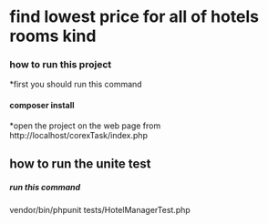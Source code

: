 # find lowest price for all of hotels rooms kind 
### how to run this project 
*first you should run this command 
 #### composer install
 *open the project on the web page from 
 http://localhost/corexTask/index.php
  
  ## how to run the unite test 
  ##### run this command
  vendor/bin/phpunit tests/HotelManagerTest.php
